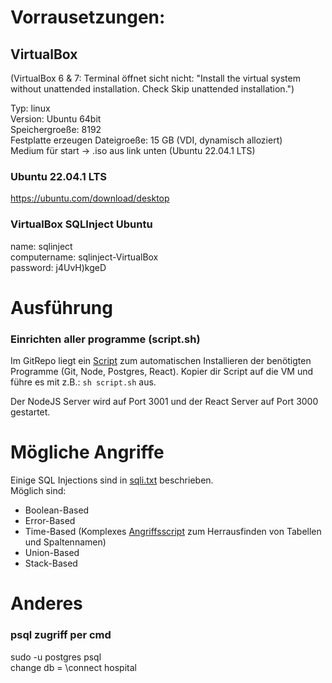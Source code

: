 # Vorrausetzungen:
## VirtualBox

(VirtualBox 6 & 7: Terminal öffnet sicht nicht: "Install the virtual system without unattended installation. Check Skip unattended installation.")  

Typ: linux  
Version: Ubuntu 64bit  
Speichergroeße: 8192  
Festplatte erzeugen
Dateigroeße: 15 GB (VDI, dynamisch alloziert)  
Medium für start -> .iso aus link unten (Ubuntu 22.04.1 LTS)

### Ubuntu 22.04.1 LTS  
https://ubuntu.com/download/desktop  

### VirtualBox SQLInject Ubuntu  
name: sqlinject  
computername: sqlinject-VirtualBox  
password: j4UvH)kgeD  

# Ausführung
### Einrichten aller programme (script.sh)  
Im GitRepo liegt ein [Script](./script.sh) zum automatischen Installieren der benötigten Programme (Git, Node, Postgres, React). Kopier dir Script auf die VM und führe es mit z.B.: `sh script.sh` aus.  

Der NodeJS Server wird auf Port 3001 und der React Server auf Port 3000 gestartet.

# Mögliche Angriffe
Einige SQL Injections sind in [sqli.txt](sqli.txt) beschrieben.  
Möglich sind:
- Boolean-Based
- Error-Based
- Time-Based (Komplexes [Angriffsscript](attack_scripts\fs\viaHeader.py) zum Herrausfinden von Tabellen und Spaltennamen)
- Union-Based
- Stack-Based

# Anderes
### psql zugriff per cmd
sudo -u postgres psql  
change db = \connect hospital